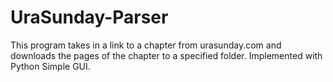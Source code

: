 # UraSunday-Parser

This program takes in a link to a chapter from urasunday.com and downloads the pages of the chapter to a specified folder. Implemented with Python Simple GUI.
